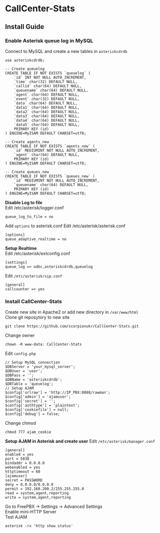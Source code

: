 # CallCenter-Stats  
## Install Guide  
### Enable Asterisk queue log in MySQL  
Connect to MySQL and create a new tables in `asteriskcdrdb`  
```
use asteriskcdrdb;
```
```
-- Create queuelog
CREATE TABLE IF NOT EXISTS `queuelog` (
    `id` INT NOT NULL AUTO_INCREMENT,
    `time` char(32) DEFAULT NULL,
    `callid` char(64) DEFAULT NULL,
    `queuename` char(64) DEFAULT NULL,
    `agent` char(64) DEFAULT NULL,
    `event` char(32) DEFAULT NULL,
    `data` char(64) DEFAULT NULL,
    `data1` char(64) DEFAULT NULL,
    `data2` char(64) DEFAULT NULL,
    `data3` char(64) DEFAULT NULL,
    `data4` char(64) DEFAULT NULL,
    `data5` char(64) DEFAULT NULL,
    PRIMARY KEY (id)
) ENGINE=MyISAM DEFAULT CHARSET=utf8;

-- Create agents_new
CREATE TABLE IF NOT EXISTS `agents_new` (
    `id` MEDIUMINT NOT NULL AUTO_INCREMENT,
    `agent` char(64) DEFAULT NULL,
    PRIMARY KEY (id)
) ENGINE=MyISAM DEFAULT CHARSET=utf8;

-- Create queues_new
CREATE TABLE IF NOT EXISTS `queues_new` (
    `id` MEDIUMINT NOT NULL AUTO_INCREMENT,
    `queuename` char(64) DEFAULT NULL,
    PRIMARY KEY (id)
) ENGINE=MyISAM DEFAULT CHARSET=utf8;
```
**Disable Log to file**  
Edit /etc/asterisk/logger.conf
```
queue_log_to_file = no
```
Add `options` to asterisk.conf
Edit /etc/asterisk/asterisk.conf
```
[options]
queue_adaptive_realtime = no
```
**Setup Realtime**  
Edit /etc/asterisk/extconfig.conf
```
[settings]
queue_log => odbc,asteriskcdrdb,queuelog
```
Edit `/etc/asterisk/sip.conf`
```
[general]
callcounter => yes
```
### Install CallCenter-Stats  
Create new site in Apache2 or add new directory in `/var/www/html`  
Clone git reposytory to new site  
```
git clone https://github.com/scorpionukr/CallCenter-Stats.git
```
Change owner  
```
chown -R www-data: CallCenter-Stats
```
Edit `config.php`  
```
// Setup MySQL connection
$DBServer = 'your_mysql_server';
$DBUser = 'user';
$DBPass = '';
$DBName = 'asteriskcdrdb';
$DBTable = 'queuelog';
// Setup AJAM
$config['urlraw'] = 'http://IP_PBX:8088/rawman';
$config['admin'] = 'ajamuser';
$config['secret'] = '';
$config['authtype'] = 'plaintext';
$config['cookiefile'] = null;
$config['debug'] = false;
```
Change chmod
```
chmod 777 ajam_cookie
```
**Setup AJAM in Asterisk and create user**
Edit `/etc/asterisk/manager.conf`
```
[general]
enabled = yes
port = 5038
bindaddr = 0.0.0.0
webenabled = yes
httptimeout = 60
[ajamuser]
secret = PASSWORD
deny = 0.0.0.0/0.0.0.0
permit = 192.168.200.2/255.255.255.0
read = system,agent,reporting
write = system,agent,reporting
```
Go to FreePBX -> Settings -> Advanced Settings  
Enable mini-HTTP Server  
Test AJAM
```
asterisk -rx 'http show status'
```